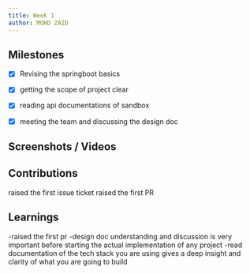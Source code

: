 ```yaml
---
title: Week 1
author: MOHD ZAID   
---
```


## Milestones

- [x] Revising the springboot basics
- [x] getting the scope of project clear
- [x] reading api documentations of sandbox
- [x] meeting the team and discussing the design doc



## Screenshots / Videos 

## Contributions
raised the first issue ticket 
raised the first PR 

## Learnings
-raised the first pr
-design doc understanding and discussion is very important before starting the actual implementation of any project
-read documentation of the tech stack you are using gives a deep insight and clarity of what you are going to build

